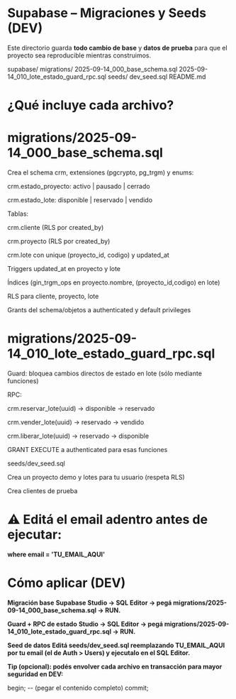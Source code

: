 # Supabase – Migraciones y Seeds (DEV)

Este directorio guarda **todo cambio de base** y **datos de prueba** para que el proyecto sea reproducible mientras construimos.

supabase/
  migrations/
    2025-09-14_000_base_schema.sql
    2025-09-14_010_lote_estado_guard_rpc.sql
  seeds/
    dev_seed.sql
  README.md

# ¿Qué incluye cada archivo?

# migrations/2025-09-14_000_base_schema.sql

Crea el schema crm, extensiones (pgcrypto, pg_trgm) y enums:

crm.estado_proyecto: activo | pausado | cerrado

crm.estado_lote: disponible | reservado | vendido

Tablas:

crm.cliente (RLS por created_by)

crm.proyecto (RLS por created_by)

crm.lote con unique (proyecto_id, codigo) y updated_at

Triggers updated_at en proyecto y lote

Índices (gin_trgm_ops en proyecto.nombre, (proyecto_id,codigo) en lote)

RLS para cliente, proyecto, lote

Grants del schema/objetos a authenticated y default privileges

# migrations/2025-09-14_010_lote_estado_guard_rpc.sql

Guard: bloquea cambios directos de estado en lote (sólo mediante funciones)

RPC:

crm.reservar_lote(uuid) → disponible → reservado

crm.vender_lote(uuid) → reservado → vendido

crm.liberar_lote(uuid) → reservado → disponible

GRANT EXECUTE a authenticated para esas funciones

seeds/dev_seed.sql

Crea un proyecto demo y lotes para tu usuario (respeta RLS)

Crea clientes de prueba

# ⚠️ Editá el email adentro antes de ejecutar:

**where email = 'TU_EMAIL_AQUI'**

# Cómo aplicar (DEV)

**Migración base**
**Supabase Studio → SQL Editor → pegá migrations/2025-09-14_000_base_schema.sql → RUN.**

**Guard + RPC de estado**
**Studio → SQL Editor → pegá migrations/2025-09-14_010_lote_estado_guard_rpc.sql → RUN.**

**Seed de datos**
**Editá seeds/dev_seed.sql reemplazando TU_EMAIL_AQUI por tu email (el de Auth > Users) y ejecutalo en el SQL Editor.**

**Tip (opcional): podés envolver cada archivo en transacción para mayor seguridad en DEV:**

begin;
-- (pegar el contenido completo)
commit;


